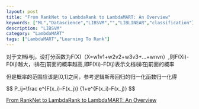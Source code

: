 ```yaml
---
layout: post
title: "From RankNet to LambdaRank to LambdaMART: An Overview"
keywords: ["ML","Datascience","LIBSVM","","LIBLINEAR","classification"]
description: "LIBSVM"
category: "LambdaMART"
tags: ["LambdaMART","Learning To Rank"]
---
```


对于文档i与j，设打分函数为F(X)（X=w1v1+w2v2+w3v3+...+wnvn）,则F(Xi)-F(Xj)越大，i排在j前面的概率越高,即F(Xi)-F(Xj)表示文档i排在j前面的概率

但是概率的范围应该是[0,1]之间，参考逻辑斯蒂回归的归一化函数归一化得

$$ P_ij=\frac e^{F(x_i)-F(x_j)} {1+e^{F(x_i)-F(x_j)} $$


[From RankNet to LambdaRank to
LambdaMART: An Overview](http://research.microsoft.com/en-us/um/people/cburges/tech_reports/MSR-TR-2010-82.pdf)
